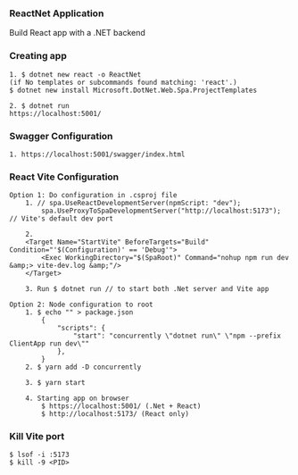 ### ReactNet Application

Build React app with a .NET backend

### Creating app
    
    1. $ dotnet new react -o ReactNet
    (if No templates or subcommands found matching: 'react'.)
    $ dotnet new install Microsoft.DotNet.Web.Spa.ProjectTemplates

    2. $ dotnet run
    https://localhost:5001/

### Swagger Configuration
    1. https://localhost:5001/swagger/index.html

### React Vite Configuration
    Option 1: Do configuration in .csproj file
        1. // spa.UseReactDevelopmentServer(npmScript: "dev");
            spa.UseProxyToSpaDevelopmentServer("http://localhost:5173"); // Vite's default dev port

        2. 
        <Target Name="StartVite" BeforeTargets="Build" Condition="'$(Configuration)' == 'Debug'">
            <Exec WorkingDirectory="$(SpaRoot)" Command="nohup npm run dev &amp;> vite-dev.log &amp;"/>
        </Target>
        
        3. Run $ dotnet run // to start both .Net server and Vite app
    
    Option 2: Node configuration to root
        1. $ echo "" > package.json
            {
                "scripts": {
                    "start": "concurrently \"dotnet run\" \"npm --prefix ClientApp run dev\""
                },
            }
        2. $ yarn add -D concurrently

        3. $ yarn start 

        4. Starting app on browser
            $ https://localhost:5001/ (.Net + React)
            $ http://localhost:5173/ (React only)

### Kill Vite port
    $ lsof -i :5173
    $ kill -9 <PID>
